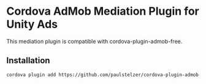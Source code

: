 # Cordova AdMob Mediation Plugin for Unity Ads

This mediation plugin is compatible with cordova-plugin-admob-free.

## Installation

```sh
cordova plugin add https://github.com/paulstelzer/cordova-plugin-admob-mediation.git --save
```
